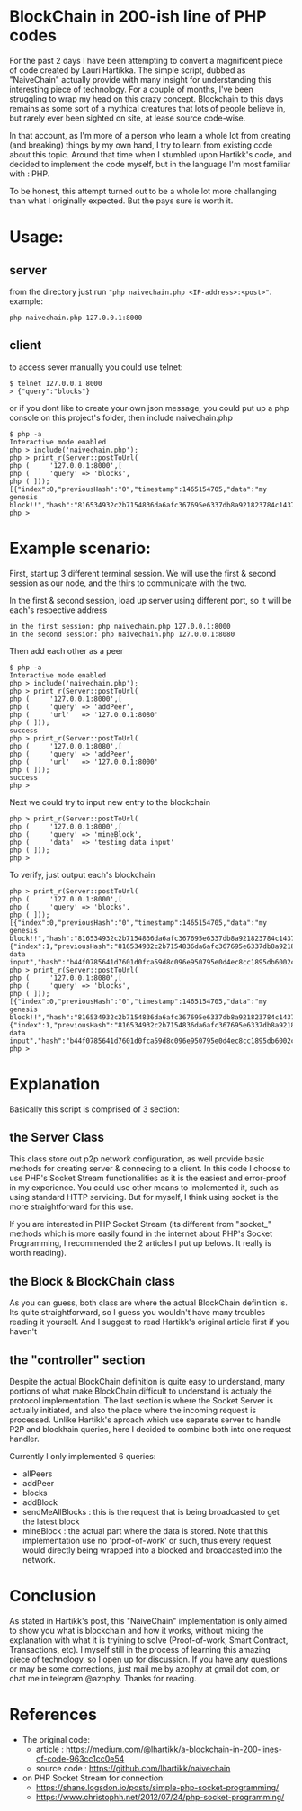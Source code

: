 BlockChain in 200-ish line of PHP codes
=======================================

For the past 2 days I have been attempting to convert a magnificent piece of code created by Lauri Hartikka. The simple script, dubbed as "NaiveChain" actually provide with many insight for understanding this interesting piece of technology. For a couple of months, I've been struggling to wrap my head on this crazy concept. Blockchain to this days remains as some sort of a mythical creatures that lots of people believe in, but rarely ever been sighted on site, at lease source code-wise.

In that account, as I'm more of a person who learn a whole lot from creating (and breaking) things by my own hand, I try to learn from existing code about this topic. Around that time when I stumbled upon Hartikk's code, and decided to implement the code myself, but in the language I'm most familiar with : PHP.

To be honest, this attempt turned out to be a whole lot more challanging than what I originally expected. But the pays sure is worth it.

# Usage:
## server
from the directory just run ```"php naivechain.php <IP-address>:<post>"```. example: 

	php naivechain.php 127.0.0.1:8000

## client
to access sever manually you could use telnet:
	
	$ telnet 127.0.0.1 8000
	> {"query":"blocks"}

or if you dont like to create your own json message, you could put up a php console on this project's folder, then include naivechain.php

    $ php -a
    Interactive mode enabled
    php > include('naivechain.php');
    php > print_r(Server::postToUrl(
    php (     '127.0.0.1:8000',[
    php (     'query' => 'blocks',
    php ( ]));
    [{"index":0,"previousHash":"0","timestamp":1465154705,"data":"my genesis block!!","hash":"816534932c2b7154836da6afc367695e6337db8a921823784c14378abed4f7d7"}]
    php > 

# Example scenario:
First, start up 3 different terminal session. We will use the first & second session as our node, and the thirs to communicate with the two.

In the first & second session, load up server using different port, so it will be each's respective address

    in the first session: php naivechain.php 127.0.0.1:8000
    in the second session: php naivechain.php 127.0.0.1:8080

Then add each other as a peer
    
    $ php -a
    Interactive mode enabled
    php > include('naivechain.php');
    php > print_r(Server::postToUrl(
    php (     '127.0.0.1:8000',[
    php (     'query' => 'addPeer',
    php (     'url'   => '127.0.0.1:8080'
    php ( ]));
    success
    php > print_r(Server::postToUrl(
    php (     '127.0.0.1:8080',[
    php (     'query' => 'addPeer',
    php (     'url'   => '127.0.0.1:8000'
    php ( ]));
    success
    php > 

Next we could try to input new entry to the blockchain

    php > print_r(Server::postToUrl(
    php (     '127.0.0.1:8000',[
    php (     'query' => 'mineBlock',
    php (     'data'  => 'testing data input'
    php ( ]));
    php > 

To verify, just output each's blockchain

    php > print_r(Server::postToUrl(
    php (     '127.0.0.1:8000',[
    php (     'query' => 'blocks',
    php ( ]));
    [{"index":0,"previousHash":"0","timestamp":1465154705,"data":"my genesis block!!","hash":"816534932c2b7154836da6afc367695e6337db8a921823784c14378abed4f7d7"},{"index":1,"previousHash":"816534932c2b7154836da6afc367695e6337db8a921823784c14378abed4f7d7","timestamp":1498725.646,"data":"testing data input","hash":"b44f0785641d7601d0fca59d8c096e950795e0d4ec8cc1895db6002cffbd9b56"}]
    php > print_r(Server::postToUrl(
    php (     '127.0.0.1:8080',[
    php (     'query' => 'blocks',
    php ( ]));
    [{"index":0,"previousHash":"0","timestamp":1465154705,"data":"my genesis block!!","hash":"816534932c2b7154836da6afc367695e6337db8a921823784c14378abed4f7d7"},{"index":1,"previousHash":"816534932c2b7154836da6afc367695e6337db8a921823784c14378abed4f7d7","timestamp":1498725.646,"data":"testing data input","hash":"b44f0785641d7601d0fca59d8c096e950795e0d4ec8cc1895db6002cffbd9b56"}]
    php > 

# Explanation
Basically this script is comprised of 3 section:

## the Server Class
This class store out p2p network configuration, as well provide basic methods for creating server & connecing to a client. In this code I choose to use PHP's Socket Stream functionalities as it is the easiest and error-proof in my experience. You could use other means to implemented it, such as using standard HTTP servicing. But for myself, I think using socket is the more straightforward for this use.

If you are interested in PHP Socket Stream (its different from "socket_" methods which is more easily found in the internet about PHP's Socket Programming, I recommended the 2 articles I put up belows. It really is worth reading).

## the Block & BlockChain class
As you can guess, both class are where the actual BlockChain definition is. Its quite straightforward, so I guess you wouldn't have many troubles reading it yourself. And I suggest to read Hartikk's original article first if you haven't

## the "controller" section
Despite the actual BlockChain definition is quite easy to understand, many portions of what make BlockChain difficult to understand is actualy the protocol implementation. The last section is where the Socket Server is actually initiated, and also the place where the incoming request is processed. Unlike Hartikk's aproach which use separate server to handle P2P and blockhain queries, here I decided to combine both into one request handler.

Currently I only implemented 6 queries:

- allPeers
- addPeer
- blocks
- addBlock
- sendMeAllBlocks : this is the request that is being broadcasted to get the latest block
- mineBlock : the actual part where the data is stored. Note that this implementation use no 'proof-of-work' or such, thus every request would directly being wrapped into a blocked and broadcasted into the network.

# Conclusion
As stated in Hartikk's post, this "NaiveChain" implementation is only aimed to show you what is blockchain and how it works, without mixing the explanation with what it is tryining to solve (Proof-of-work, Smart Contract, Transactions, etc). I myself still in the process of learning this amazing piece of technology, so I open up for discussion. If you have any questions or may be some corrections, just mail me by azophy at gmail dot com, or chat me in telegram @azophy. Thanks for reading.

# References
* The original code:
    - article : https://medium.com/@lhartikk/a-blockchain-in-200-lines-of-code-963cc1cc0e54
    - source code : https://github.com/lhartikk/naivechain
* on PHP Socket Stream for connection:
    - https://shane.logsdon.io/posts/simple-php-socket-programming/
    - https://www.christophh.net/2012/07/24/php-socket-programming/